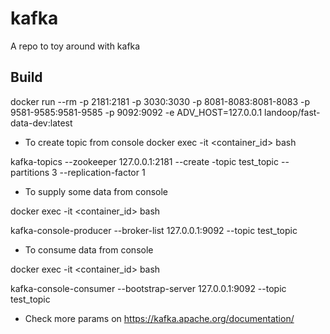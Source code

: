 # kafka
A repo to toy around with kafka

## Build

docker run --rm -p 2181:2181 -p 3030:3030 -p 8081-8083:8081-8083 -p 9581-9585:9581-9585 -p 9092:9092 -e ADV_HOST=127.0.0.1 landoop/fast-data-dev:latest

* To create topic from console
docker exec -it <container_id>  bash

kafka-topics --zookeeper 127.0.0.1:2181 --create -topic test_topic --partitions 3 --replication-factor 1

* To supply some data from console

docker exec -it <container_id>  bash

kafka-console-producer --broker-list 127.0.0.1:9092 --topic test_topic

* To consume data from console

docker exec -it <container_id>  bash

kafka-console-consumer --bootstrap-server 127.0.0.1:9092 --topic test_topic

* Check more params on https://kafka.apache.org/documentation/